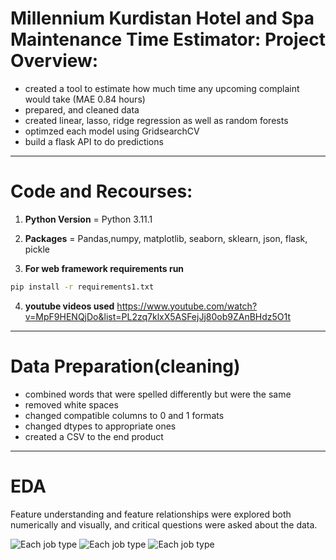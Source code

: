 # Millennium Kurdistan Hotel and Spa Maintenance Time  Estimator: Project Overview:

- created a tool to estimate how much time any upcoming complaint would take (MAE 0.84 hours)
- prepared, and cleaned data 
- created linear, lasso, ridge regression as well as random forests 
- optimzed each model using GridsearchCV 
- build a flask API to do predictions 
---

# Code and Recourses:
1. **Python Version** = Python 3.11.1
2. **Packages** = Pandas,numpy, matplotlib, seaborn, sklearn, json, flask, pickle

3. **For web framework requirements run**  
```sh
pip install -r requirements1.txt
``` 

4. **youtube videos used** https://www.youtube.com/watch?v=MpF9HENQjDo&list=PL2zq7klxX5ASFejJj80ob9ZAnBHdz5O1t
---
# Data Preparation(cleaning)
- combined words that were spelled differently but were the same 
- removed white spaces
- changed compatible columns to 0 and 1 formats 
- changed dtypes to appropriate ones 
- created a CSV to the end product 
---
# EDA
Feature understanding and feature relationships were explored both numerically and visually, and critical questions were asked about the data.

![Each job type](/Users/yad/Desktop/Project/Drawings%of%readme/1.PNG)
![Each job type](/Users/yad/Desktop/Project/Drawings%of%readme/2.png)
![Each job type](/Users/yad/Desktop/Project/Drawings%of%readme/3.png)




